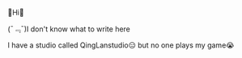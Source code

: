 👋Hi👋

(ˉ﹃ˉ)I don't know what to write here

I have a studio called QingLanstudio😑
but no one plays my game😭 
